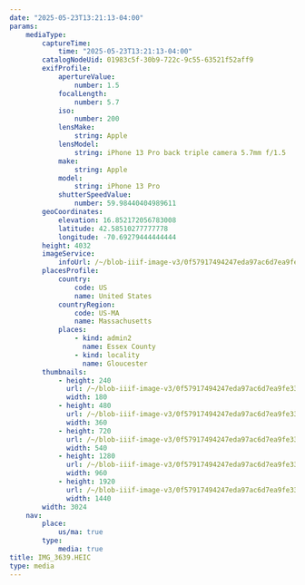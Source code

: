 ```yaml
---
date: "2025-05-23T13:21:13-04:00"
params:
    mediaType:
        captureTime:
            time: "2025-05-23T13:21:13-04:00"
        catalogNodeUid: 01983c5f-30b9-722c-9c55-63521f52aff9
        exifProfile:
            apertureValue:
                number: 1.5
            focalLength:
                number: 5.7
            iso:
                number: 200
            lensMake:
                string: Apple
            lensModel:
                string: iPhone 13 Pro back triple camera 5.7mm f/1.5
            make:
                string: Apple
            model:
                string: iPhone 13 Pro
            shutterSpeedValue:
                number: 59.98440404989611
        geoCoordinates:
            elevation: 16.852172056783008
            latitude: 42.58510277777778
            longitude: -70.69279444444444
        height: 4032
        imageService:
            infoUrl: /~/blob-iiif-image-v3/0f57917494247eda97ac6d7ea9fe33e2e9eed7e016edc927f496ac377ce3896b/info.json
        placesProfile:
            country:
                code: US
                name: United States
            countryRegion:
                code: US-MA
                name: Massachusetts
            places:
                - kind: admin2
                  name: Essex County
                - kind: locality
                  name: Gloucester
        thumbnails:
            - height: 240
              url: /~/blob-iiif-image-v3/0f57917494247eda97ac6d7ea9fe33e2e9eed7e016edc927f496ac377ce3896b/full/180%2C240/0/default.jpg
              width: 180
            - height: 480
              url: /~/blob-iiif-image-v3/0f57917494247eda97ac6d7ea9fe33e2e9eed7e016edc927f496ac377ce3896b/full/360%2C480/0/default.jpg
              width: 360
            - height: 720
              url: /~/blob-iiif-image-v3/0f57917494247eda97ac6d7ea9fe33e2e9eed7e016edc927f496ac377ce3896b/full/540%2C720/0/default.jpg
              width: 540
            - height: 1280
              url: /~/blob-iiif-image-v3/0f57917494247eda97ac6d7ea9fe33e2e9eed7e016edc927f496ac377ce3896b/full/960%2C1280/0/default.jpg
              width: 960
            - height: 1920
              url: /~/blob-iiif-image-v3/0f57917494247eda97ac6d7ea9fe33e2e9eed7e016edc927f496ac377ce3896b/full/1440%2C1920/0/default.jpg
              width: 1440
        width: 3024
    nav:
        place:
            us/ma: true
        type:
            media: true
title: IMG_3639.HEIC
type: media
---
```

